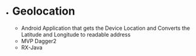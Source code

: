 - # Geolocation
  - Android Application that gets the Device Location and Converts the Latitude and Longitude to 
    readable address
  - MVP Dagger2
  - RX-Java